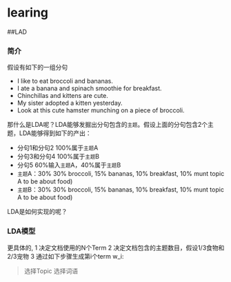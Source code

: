 learing
=======

##LAD
### 简介
假设有如下的一组分句
+ I like to eat broccoli and bananas.
+ I ate a banana and spinach smoothie for breakfast.
+ Chinchillas and kittens are cute.
+ My sister adopted a kitten yesterday.
+ Look at this cute hamster munching on a piece of broccoli.

那什么是LDA呢？LDA能够发掘出分句包含的`主题`。假设上面的分句包含2个主题，LDA能够得到如下的产出：
+ 分句1和分句2 100%属于`主题`A
+ 分句3和分句4 100%属于`主题`B
+ 分句5 60%输入`主题`A，40%属于`主题`B
+ `主题`A：30% 30% broccoli, 15% bananas, 10% breakfast, 10% munt topic A to be about food)
+ `主题`B：30% 30% broccoli, 15% bananas, 10% breakfast, 10% munt topic A to be about food)

LDA是如何实现的呢？
### LDA模型
更具体的, 
1  决定文档使用的N个Term
2  决定文档包含的主题数目，假设1/3食物和2/3宠物
3  通过如下步骤生成第i个term w_i:
 > 选择Topic
  > 选择词语
